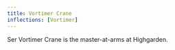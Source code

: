 ```yaml
---
title: Vortimer Crane
inflections: [Vortimer]
---
```


Ser Vortimer Crane is the master-at-arms at Highgarden.


